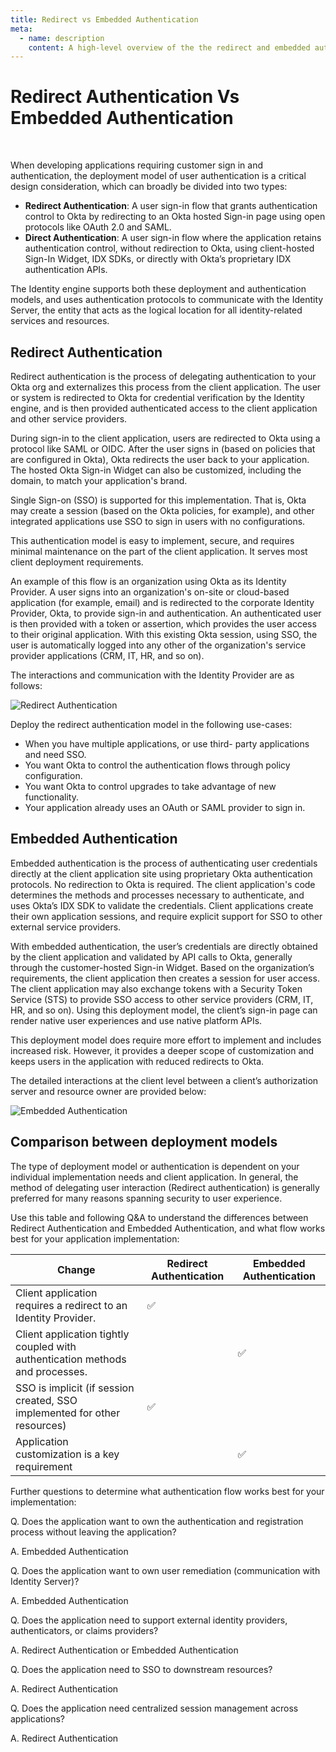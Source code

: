 ```yaml
---
title: Redirect vs Embedded Authentication
meta:
  - name: description
    content: A high-level overview of the the redirect and embedded authentication models for Okta Identity engine.
---
```


# Redirect Authentication Vs Embedded Authentication

<ApiLifecycle access="ie" /><br>
<ApiLifecycle access="Limited GA" />

When developing applications requiring customer sign in and authentication, the deployment model of user authentication is a critical design consideration, which can broadly be divided into two types:

- **Redirect Authentication**: A user sign-in flow that grants authentication control to Okta by redirecting to an Okta hosted Sign-in page using open protocols like OAuth 2.0 and SAML.
- **Direct Authentication**: A user sign-in flow where the application retains authentication control, without redirection to Okta, using client-hosted Sign-In Widget, IDX SDKs, or directly with Okta’s proprietary IDX authentication APIs.

The Identity engine supports both these deployment and authentication models, and uses authentication protocols to communicate with the Identity Server, the entity that acts as the logical location for all identity-related services and resources.

## Redirect Authentication

Redirect authentication is the process of delegating authentication to your Okta org and externalizes this process from the client application. The user or system is redirected to Okta for credential verification by the Identity engine, and is then provided authenticated access to the client application and other service providers.

During sign-in to the client application, users are redirected to Okta using a protocol like SAML or OIDC. After the user signs in (based on policies that are configured in Okta), Okta redirects the user back to your application. The hosted Okta Sign-in Widget can also be customized, including the domain, to match your application's brand. 

Single Sign-on (SSO) is supported for this implementation. That is, Okta may create a session (based on the Okta policies, for example), and other integrated applications use SSO to sign in users with no configurations.

This authentication model is easy to implement, secure, and requires minimal maintenance on the part of the client application. It serves most client deployment requirements.

An example of this flow is an organization using Okta as its Identity Provider. A user signs into an organization's on-site or cloud-based application (for example, email) and is redirected to the corporate Identity Provider, Okta, to provide sign-in and authentication. An authenticated user is then provided with a token or assertion, which provides the user access to their original application. With this existing Okta session, using SSO, the user is automatically logged into any other of the organization's service provider applications (CRM, IT, HR, and so on).

The interactions and communication with the Identity Provider are as follows:

<!--
See http://www.plantuml.com/plantuml/uml/

Source code for fed-auth-seq-flow.png:

@startuml
skinparam monochrome true

participant "User" as us
participant "Redirected Client" as cl
participant "Identity Server" as is

us -> cl: Resource Owner (User)
cl -> is: Redirect to IdP with Authentication Request
is -> cl: Return HTML forms to challenge user for authentication, enrollment, and so on
cl <-> us: User interacts
cl -> is: Complete Authentication Request
is -> cl: Return Assertion to Client
@enduml

 -->
![Redirect Authentication](/img/fed-auth-seq-flow.png "Redirect Authentication sequence flow")

Deploy the redirect authentication model in the following use-cases:

- When you have multiple applications, or use third- party applications and need SSO.
- You want Okta to control the authentication flows through policy configuration.
- You want Okta to control upgrades to take advantage of new functionality.
- Your application already uses an OAuth or SAML provider to sign in.

## Embedded Authentication

Embedded authentication is the process of authenticating user credentials directly at the client application site using proprietary Okta authentication protocols. No redirection to Okta is required. The client application's code determines the methods and processes necessary to authenticate, and uses Okta’s IDX SDK to validate the credentials. Client applications create their own application sessions, and require explicit support for SSO to other external service providers.

With embedded authentication, the user’s credentials are directly obtained by the client application and validated by API calls to Okta, generally through the customer-hosted Sign-in Widget. Based on the organization’s requirements, the client application then creates a session for user access. The client application may also exchange tokens with a Security Token Service (STS) to provide SSO access to other service providers (CRM, IT, HR, and so on). Using this deployment model, the client’s sign-in page can render native user experiences and use native platform APIs.

This deployment model does require more effort to implement and includes increased risk. However, it provides a deeper scope of customization and keeps users in the application with reduced redirects to Okta.

The detailed interactions at the client level between a client’s authorization server and resource owner are provided below:

<!--
See http://www.plantuml.com/plantuml/uml/

Source code for direct-auth-seq-flow.png:

@startuml
skinparam monochrome true

participant "Resource Owner (User)" as rs
participant "IDX Application Client" as cl
participant "Identity Server" as as

rs -> cl: Resource Owner
cl -> as: Resource Owner Password Credentials
as -> cl: Interaction required
rs <-> cl: User interacts
cl <-> as: User interacts
as -> cl: Interaction Code
cl -> as: Interaction Code
as -> cl: Tokens
@enduml

 -->
![Embedded Authentication](/img/direct-auth-seq-flow.png "Embedded Authentication sequence flow diagram")

## Comparison between deployment models

The type of deployment model or authentication is dependent on your individual implementation needs and client application. In general, the method of delegating user interaction (Redirect authentication) is generally preferred for many reasons spanning security to user experience.

Use this table and following Q&A to understand the differences between Redirect Authentication and Embedded Authentication, and what flow works best for your application implementation:

| Change                                                    | Redirect Authentication | Embedded Authentication |
| --------------------------------------------------------- | ------------------------ | --------------------- |
| Client application requires a redirect to an Identity Provider.   |   &#9989;     | |
| Client application tightly coupled with authentication methods and processes.  |        | &#9989; |
| SSO is implicit (if session created, SSO implemented for other resources)   |   &#9989;     | |
| Application customization is a key requirement   |        | &#9989;|

Further questions to determine what authentication flow works best for your implementation:

Q. Does the application want to own the authentication and registration process without leaving the application?

A. Embedded Authentication

Q. Does the application want to own user remediation (communication with Identity Server)?

A. Embedded Authentication

Q. Does the application need to support external identity providers, authenticators,  or claims providers?

A. Redirect Authentication or Embedded Authentication

Q. Does the application need to SSO to downstream resources?

A. Redirect Authentication

Q. Does the application need centralized session management across applications?

A. Redirect Authentication
